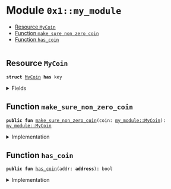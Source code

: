 
<a name="0x1_my_module"></a>

# Module `0x1::my_module`



-  [Resource `MyCoin`](#0x1_my_module_MyCoin)
-  [Function `make_sure_non_zero_coin`](#0x1_my_module_make_sure_non_zero_coin)
-  [Function `has_coin`](#0x1_my_module_has_coin)


<pre><code></code></pre>



<a name="0x1_my_module_MyCoin"></a>

## Resource `MyCoin`



<pre><code><b>struct</b> <a href="my_module.md#0x1_my_module_MyCoin">MyCoin</a> <b>has</b> key
</code></pre>



<details>
<summary>Fields</summary>


<dl>
<dt>
<code>value: u64</code>
</dt>
<dd>

</dd>
</dl>


</details>

<a name="0x1_my_module_make_sure_non_zero_coin"></a>

## Function `make_sure_non_zero_coin`



<pre><code><b>public</b> <b>fun</b> <a href="my_module.md#0x1_my_module_make_sure_non_zero_coin">make_sure_non_zero_coin</a>(coin: <a href="my_module.md#0x1_my_module_MyCoin">my_module::MyCoin</a>): <a href="my_module.md#0x1_my_module_MyCoin">my_module::MyCoin</a>
</code></pre>



<details>
<summary>Implementation</summary>


<pre><code><b>public</b> <b>fun</b> <a href="my_module.md#0x1_my_module_make_sure_non_zero_coin">make_sure_non_zero_coin</a>(coin: <a href="my_module.md#0x1_my_module_MyCoin">MyCoin</a>): <a href="my_module.md#0x1_my_module_MyCoin">MyCoin</a> {
    <b>assert</b>!(coin.value &gt; 0, 0);
    coin
}
</code></pre>



</details>

<a name="0x1_my_module_has_coin"></a>

## Function `has_coin`



<pre><code><b>public</b> <b>fun</b> <a href="my_module.md#0x1_my_module_has_coin">has_coin</a>(addr: <b>address</b>): bool
</code></pre>



<details>
<summary>Implementation</summary>


<pre><code><b>public</b> <b>fun</b> <a href="my_module.md#0x1_my_module_has_coin">has_coin</a>(addr: <b>address</b>): bool {
    <b>exists</b>&lt;<a href="my_module.md#0x1_my_module_MyCoin">MyCoin</a>&gt;(addr)
}
</code></pre>



</details>
